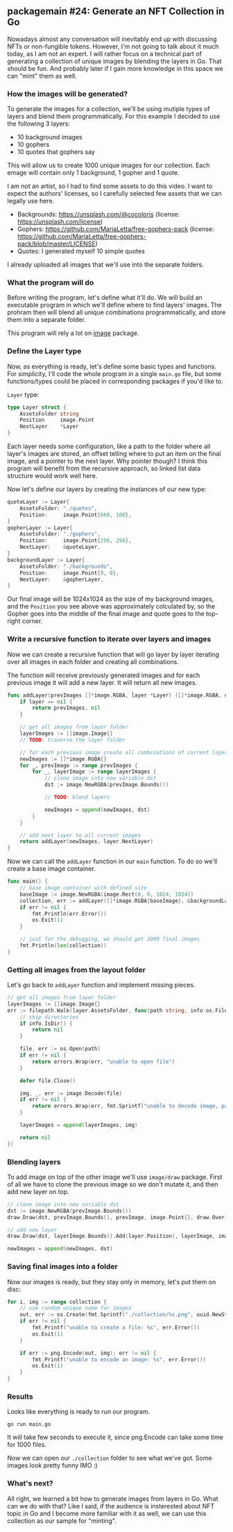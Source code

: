 ## packagemain #24: Generate an NFT Collection in Go

Nowadays almost any conversation will inevitably end up with discussing NFTs or non-fungible tokens. However, I'm not going to talk about it much today, as I am not an expert. I will rather focus on a technical part of generating a collection of unique images by blending the layers in Go. That should be fun. And probably later if I gain more knowledge in this space we can "mint" them as well.

### How the images will be generated?

To generate the images for a collection, we'll be using mutiple types of layers and blend them programmatically. For this example I decided to use the following 3 layers:
- 10 background images
- 10 gophers
- 10 quotes that gophers say

This will allow us to create 1000 unique images for our collection. Each emage will contain only 1 background, 1 gopher and 1 quote.

I am not an artist, so I had to find some assets to do this video. I want to expect the authors' licenses, so I carefully selected few assets that we can legally use here.

- Backgrounds: https://unsplash.com/@cocoloris (license: https://unsplash.com/license)
- Gophers: https://github.com/MariaLetta/free-gophers-pack (license: https://github.com/MariaLetta/free-gophers-pack/blob/master/LICENSE)
- Quotes: I generated myself 10 simple quotes

I already uploaded all images that we'll use into the separate folders.

### What the program will do

Before writing the program, let's define what it'll do. We will build an executable program in which we'll define where to find layers' images. The prohram then will blend all unique combinations programmatically, and store them into a separate folder.

This program will rely a lot on [image](https://pkg.go.dev/image) package.

### Define the Layer type

Now, as everything is ready, let's define some basic types and functions. For simplicity, I'll code the whole program in a single `main.go` file, but some functions/types could be placed in corresponding packages if you'd like to.

`Layer` type:

```go
type Layer struct {
	AssetsFolder string
	Position     image.Point
	NextLayer    *Layer
}
```

Each layer needs some configuration, like a path to the folder where all layer's images are stored, an offset telling where to put an item on the final image, and a pointer to the next layer. Why pointer though? I think this program will benefit from the recursive approach, so linked list data structure would work well here.

Now let's define our layers by creating the instances of our new type:

```go
quoteLayer := Layer{
    AssetsFolder: "./quotes",
    Position:     image.Point{668, 100},
}
gopherLayer := Layer{
    AssetsFolder: "./gophers",
    Position:     image.Point{256, 256},
    NextLayer:    &quoteLayer,
}
backgroundLayer := Layer{
    AssetsFolder: "./backgrounds",
    Position:     image.Point{0, 0},
    NextLayer:    &gopherLayer,
}
```

Our final image will be 1024x1024 as the size of my background images, and the `Position` you see above was approximately colculated by, so the Gopher goes into the middle of the final image and quote goes to the top-right corner.

### Write a recursive function to iterate over layers and images

Now we can create a recursive function that will go layer by layer iterating over all images in each folder and creating all combinations.

The function will receive previously generated images and for each previous image it will add a new layer. It will return all new images.

```go
func addLayer(prevImages []*image.RGBA, layer *Layer) ([]*image.RGBA, error) {
    if layer == nil {
		return prevImages, nil
	}

    // get all images from layer folder
	layerImages := []image.Image{}
    // TODO: traverse the layer folder

    // for each previous image create all combinations of current layer
	newImages := []*image.RGBA{}
	for _, prevImage := range prevImages {
		for _, layerImage := range layerImages {
			// clone image into new variable dst
			dst := image.NewRGBA(prevImage.Bounds())

            // TODO: blend layers

			newImages = append(newImages, dst)
		}
	}

    // add next layer to all current images
	return addLayer(newImages, layer.NextLayer)
}
```

Now we can call the `addLayer` function in our `main` function. To do so we'll create a base image container.

```go
func main() {
    // base image container with defined size
    baseImage := image.NewRGBA(image.Rect(0, 0, 1024, 1024))
    collection, err := addLayer([]*image.RGBA{baseImage}, &backgroundLayer)
    if err != nil {
        fmt.Println(err.Error())
        os.Exit(1)
    }

    // just for the debugging, we should get 1000 final images
    fmt.Println(len(collection))
}
```

### Getting all images from the layout folder

Let's go back to `addLayer` function and implement missing pieces.

```go
// get all images from layer folder
layerImages := []image.Image{}
err := filepath.Walk(layer.AssetsFolder, func(path string, info os.FileInfo, err error) error {
    // skip directories
    if info.IsDir() {
        return nil
    }

    file, err := os.Open(path)
    if err != nil {
        return errors.Wrap(err, "unable to open file")
    }

    defer file.Close()

    img, _, err := image.Decode(file)
    if err != nil {
        return errors.Wrap(err, fmt.Sprintf("unable to decode image, path: %s", path))
    }

    layerImages = append(layerImages, img)

    return nil
})
```

### Blending layers

To add image on top of the other image we'll use `image/draw` package. First of all we have to clone the previous image so we don't mutate it, and then add new layer on top.

```go
// clone image into new variable dst
dst := image.NewRGBA(prevImage.Bounds())
draw.Draw(dst, prevImage.Bounds(), prevImage, image.Point{}, draw.Over)

// add new layer
draw.Draw(dst, layerImage.Bounds().Add(layer.Position), layerImage, image.Point{}, draw.Over)

newImages = append(newImages, dst)
```

### Saving final images into a folder

Now our images is ready, but they stay only in memory, let's put them on disc:

```go
for i, img := range collection {
    // use random unique name for images
    out, err := os.Create(fmt.Sprintf("./collection/%s.png", uuid.NewString()))
    if err != nil {
        fmt.Printf("unable to create a file: %s", err.Error())
        os.Exit(1)
    }

    if err := png.Encode(out, img); err != nil {
        fmt.Printf("unable to encode an image: %s", err.Error())
        os.Exit(1)
    }
}
```

### Results

Looks like everything is ready to run our program.

```
go run main.go
```

It will take few seconds to execute it, since png.Encode can take some time for 1000 files.

Now we can open our `./collection` folder to see what we've got. Some images look pretty funny IMO :)

<!-- Add examples -->

### What's next?

All right, we learned a bit how to generate images from layers in Go. What can we do with that? Like I said, if the audience is insterested about NFT topic in Go and I become more familiar with it as well, we can use this collection as our sample for "minting".